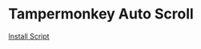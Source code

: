 # Tampermonkey Auto Scroll

<a href="tampermonkey://localhost:8080/?installURL=https://raw.githubusercontent.com/SyafaHadyan/auto-scroll/main/main.js">Install Script</a>
